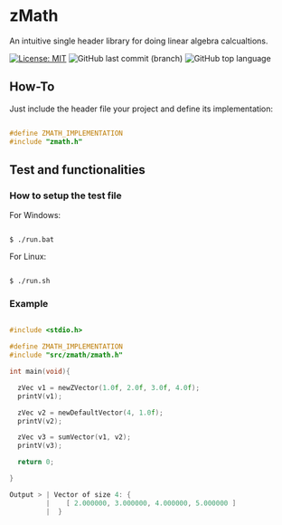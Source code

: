 # zMath
 An intuitive single header library for doing linear algebra calcualtions.

[![License: MIT](https://img.shields.io/badge/License-MIT-yellow.svg)](https://opensource.org/licenses/MIT)
![GitHub last commit (branch)](https://img.shields.io/github/last-commit/zLouis043/zMath/main)
![GitHub top language](https://img.shields.io/github/languages/top/zLouis043/zMath)

## How-To
Just include the header file your project and define its implementation: 

```c

#define ZMATH_IMPLEMENTATION
#include "zmath.h"

```

## Test and functionalities 

### How to setup the test file

For Windows:

```console

$ ./run.bat 

```

For Linux:

```console

$ ./run.sh

```

### Example 

```c

#include <stdio.h>

#define ZMATH_IMPLEMENTATION
#include "src/zmath/zmath.h"

int main(void){

  zVec v1 = newZVector(1.0f, 2.0f, 3.0f, 4.0f);
  printV(v1);

  zVec v2 = newDefaultVector(4, 1.0f);
  printV(v2);

  zVec v3 = sumVector(v1, v2);
  printV(v3);

  return 0;

}

Output > | Vector of size 4: {
         |    [ 2.000000, 3.000000, 4.000000, 5.000000 ]
         |  }

```
